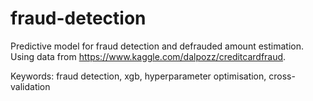 # fraud-detection

Predictive model for fraud detection and defrauded amount estimation. Using data from https://www.kaggle.com/dalpozz/creditcardfraud.

Keywords: fraud detection, xgb, hyperparameter optimisation, cross-validation
